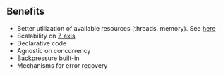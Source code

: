 ## Benefits

* Better utilization of available resources (threads, memory). See [here](https://medium.com/@the.raj.saxena/springboot-2-performance-servlet-stack-vs-webflux-reactive-stack-528ad5e9dadc)
* Scalability on [Z axis](http://microservices.io/articles/scalecube.html) 
* Declarative code
* Agnostic on concurrency
* Backpressure built-in
* Mechanisms for error recovery

